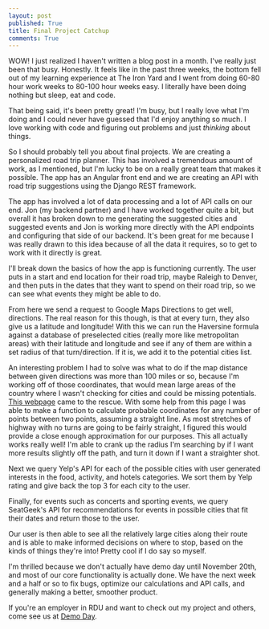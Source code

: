 ```yaml
---
layout: post
published: True
title: Final Project Catchup
comments: True
---
```


WOW! I just realized I haven't written a blog post in a month. I've really just been
that busy. Honestly. It feels like in the past three weeks, the bottom fell out of
my learning experience at The Iron Yard and I went from doing 60-80 hour work weeks to 80-100 hour weeks easy. I literally have been doing nothing but sleep, eat and
code.

That being said, it's been pretty great! I'm busy, but I really love what I'm doing
and I could never have guessed that I'd enjoy anything so much. I love working with
code and figuring out problems and just _thinking_ about things.

So I should probably tell you about final projects. We are creating a personalized
road trip planner. This has involved a tremendous amount of work, as I mentioned, but
I'm lucky to be on a really great team that makes it possible. The app has an Angular front end and we are creating an API with road trip suggestions using the Django REST framework.

The app has involved a lot of data processing and a lot of API calls on our end. Jon (my backend partner) and I have worked together quite a bit, but overall it has broken down to me generating the suggested cities and suggested events and Jon is working more directly with the API endpoints and configuring that side of our backend. It's been great for me because I was really drawn to this idea because of all the data it requires, so to get to work with it directly is great.

I'll break down the basics of how the app is functioning currently. The user puts in a start and end location for their road trip, maybe Raleigh to Denver, and then puts in the dates that they want to spend on their road trip, so we can see what events they might be able to do.

From here we send a request to Google Maps Directions to get well, directions. The real reason for this though, is that at every turn, they also give us a latitude and longitude! With this we can run the Haversine formula against a database of preselected cities (really more like metropolitan areas) with their latitude and longitude and see if any of them are within a set radius of that turn/direction. If it is, we add it to the potential cities list.

An interesting problem I had to solve was what to do if the map distance between given directions was more than 100 miles or so, because I'm working off of those coordinates, that would mean large areas of the country where I wasn't checking for cities and could be missing potentials. [This webpage](http://www.movable-type.co.uk/scripts/latlong.html) came to the rescue. With some help from this page I was able to make a function to calculate probable coordinates for any number of points between two points, assuming a straight line. As most stretches of highway with no turns are going to be fairly straight, I figured this would provide a close enough approximation for our purposes. This all actually works really well! I'm able to crank up the radius I'm searching by if I want more results slightly off the path, and turn it down if I want a straighter shot.

Next we query Yelp's API for each of the possible cities with user generated interests in the food, activity, and hotels categories. We sort them by Yelp rating and give back the top 3 for each city to the user.

Finally, for events such as concerts and sporting events, we query SeatGeek's API for recommendations for events in possible cities that fit their dates and return those to the user.

Our user is then able to see all the relatively large cities along their route and is able to make informed decisions on where to stop, based on the kinds of things they're into! Pretty cool if I do say so myself.

I'm thrilled because we don't actually have demo day until November 20th, and most of our core functionality is actually done. We have the next week and a half or so to fix bugs, optimize our calculations and API calls, and generally making a better, smoother product.

If you're an employer in RDU and want to check out my project and others, come see us at [Demo Day](http://www.eventbrite.com/e/the-iron-yard-durham-cohort-5-demo-day-tickets-19208308568?aff=erelexporg).
